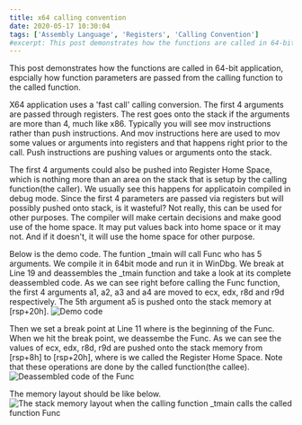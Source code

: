 ```yaml
---
title: x64 calling convention
date: 2020-05-17 10:30:04
tags: ['Assembly Language', 'Registers', 'Calling Convention']
#excerpt: This post demonstrates how the functions are called in 64-bit application, espcially how function parameters are passed from the calling function to the called function.
---
```


This post demonstrates how the functions are called in 64-bit application, espcially how function parameters are passed from the calling function to the called function.
<!-- [![](/images/x64_calling_convention/D001.png)](http://localhost:4000/2020/05/x64-calling-convention/) -->

<!-- more -->

X64 application uses a 'fast call' calling conversion. The first 4 arguments are passed through registers. The rest goes onto the stack if the arguments are more than 4, much like x86. Typically you will see mov instructions rather than push instructions. And mov instructions here are used to mov some values or arguments into registers and that happens right prior to the call. Push instructions are pushing values or arguments onto the stack.

The first 4 arguments could also be pushed into Register Home Space, which is nothing more than an area on the stack that is setup by the calling function(the caller). We usually see this happens for applicatoin compiled in debug mode. Since the first 4 parameters are passed via registers but will possibly pushed onto stack, is it wasteful? Not really, this can be used for other purposes. The compiler will make certain decisions and make good use of the home space. It may put values back into home space or it may not. And if it doesn't, it will use the home space for other purpose.

Below is the demo code. The funtion _tmain will call Func who has 5 arguments. We compile it in 64bit mode and run it in WinDbg. We break at Line 19 and deassembles the _tmain function and take a look at its complete deassembled code. As we can see right before calling the Func function, the first 4 arguments a1, a2, a3 and a4 are moved to ecx, edx, r8d and r9d respectively. The 5th argument a5 is pushed onto the stack memory at [rsp+20h]. 
![Demo code](/images/x64_calling_convention/C001.png) 

Then we set a break point at Line 11 where is the beginning of the Func. When we hit the break point, we deassembe the Func. As we can see the values of ecx, edx, r8d, r9d are pushed onto the stack memory from [rsp+8h] to [rsp+20h], where is we called the Register Home Space. Note that these operations are done by the called function(the callee).
![Deassembled code of the Func](/images/x64_calling_convention/C002.png)

The memory layout should be like below.
![The stack memory layout when the calling function _tmain calls the called function Func](/images/x64_calling_convention/D002.png)
